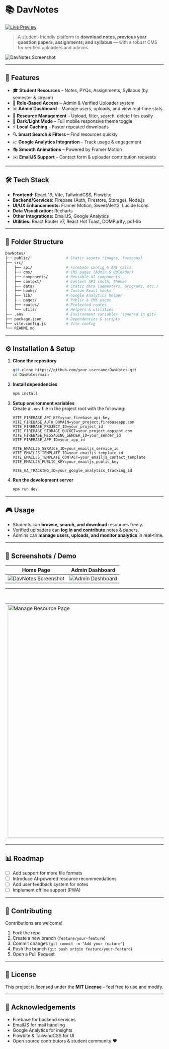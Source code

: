 # 📚 DavNotes  
[![Live Preview](https://img.shields.io/badge/🌐_Live_Preview-00C853?style=for-the-badge&logo=netlify&logoColor=white)](https://davnotes.netlify.app/)

> A student-friendly platform to **download notes, previous year question papers, assignments, and syllabus** — with a robust CMS for verified uploaders and admins.  

![DavNotes Screenshot](https://github.com/user-attachments/assets/b307f2de-d7ba-4945-b300-a418563e3c18)

-----

## 🚀 Features

- 🎓 **Student Resources** – Notes, PYQs, Assignments, Syllabus (by semester & stream)  
- 🔑 **Role-Based Access** – Admin & Verified Uploader system  
- 📊 **Admin Dashboard** – Manage users, uploads, and view real-time stats  
- 📂 **Resource Management** – Upload, filter, search, delete files easily  
- 🌙 **Dark/Light Mode** – Full mobile responsive theme toggle  
- ⚡ **Local Caching** – Faster repeated downloads  
- 🔍 **Smart Search & Filters** – Find resources quickly  
- 📈 **Google Analytics Integration** – Track usage & engagement  
- 🎭 **Smooth Animations** – Powered by Framer Motion  
- ✉️ **EmailJS Support** – Contact form & uploader contribution requests  

---

## 🛠️ Tech Stack  

- **Frontend:** React 19, Vite, TailwindCSS, Flowbite  
- **Backend/Services:** Firebase (Auth, Firestore, Storage), Node.js  
- **UI/UX Enhancements:** Framer Motion, SweetAlert2, Lucide Icons  
- **Data Visualization:** Recharts  
- **Other Integrations:** EmailJS, Google Analytics  
- **Utilities:** React Router v7, React Hot Toast, DOMPurify, pdf-lib  

---

## 📂 Folder Structure  

```bash
DavNotes/
├── public/                # Static assets (images, favicons)
├── src/
│   ├── api/               # Firebase config & API calls
│   ├── cms/               # CMS pages (Admin & Uploader)
│   ├── components/        # Reusable UI components
│   ├── context/           # Context API (Auth, Theme)
│   ├── data/              # Static data (semesters, programs, etc.)
│   ├── hooks/             # Custom React hooks
│   ├── lib/               # Google Analytics helper
│   ├── pages/             # Public & CMS pages
│   ├── routes/            # Protected routes
│   └── utils/             # Helpers & utilities
├── .env                   # Environment variables (ignored in git)
├── package.json           # Dependencies & scripts
├── vite.config.js         # Vite config
└── README.md
```

---

## ⚙️ Installation & Setup  

1. **Clone the repository**  
   ```bash
   git clone https://github.com/your-username/DavNotes.git
   cd DavNotes/main
   ```

2. **Install dependencies**  
   ```bash
   npm install
   ```

3. **Setup environment variables**  
   Create a `.env` file in the project root with the following:  

   ```env
   VITE_FIREBASE_API_KEY=your_firebase_api_key
   VITE_FIREBASE_AUTH_DOMAIN=your_project.firebaseapp.com
   VITE_FIREBASE_PROJECT_ID=your_project_id
   VITE_FIREBASE_STORAGE_BUCKET=your_project.appspot.com
   VITE_FIREBASE_MESSAGING_SENDER_ID=your_sender_id
   VITE_FIREBASE_APP_ID=your_app_id

   VITE_EMAILJS_SERVICE_ID=your_emailjs_service_id
   VITE_EMAILJS_TEMPLATE_ID=your_emailjs_template_id
   VITE_EMAILJS_TEMPLATE_CONTACT=your_emailjs_contact_template
   VITE_EMAILJS_PUBLIC_KEY=your_emailjs_public_key

   VITE_GA_TRACKING_ID=your_google_analytics_tracking_id
   ```

4. **Run the development server**  
   ```bash
   npm run dev
   ```

---

## 🎮 Usage  

- Students can **browse, search, and download** resources freely.  
- Verified uploaders can **log in and contribute** notes & papers.  
- Admins can **manage users, uploads, and monitor analytics** in real-time.  

---

## 📸 Screenshots / Demo  

| Home Page | Admin Dashboard |
|-----------|-----------------|
| ![DavNotes Screenshot](https://github.com/user-attachments/assets/b307f2de-d7ba-4945-b300-a418563e3c18) | ![Admin Dashboard](https://github.com/user-attachments/assets/891ed413-77a1-4d89-ab35-ccf9a19ec67c) |

| Manage Resource Page | Mobile View |
|----------------------|-------------|
| <img width="1581" height="741" alt="Manage Resource Page" src="https://github.com/user-attachments/assets/86d22853-8885-49e5-b137-61cab1163937" /> | ![Mobile View](https://github.com/user-attachments/assets/9a19b143-7bb3-4def-99fc-d4bdacd78fdf) |

---

## 📊 Roadmap  

- [ ] Add support for more file formats  
- [ ] Introduce AI-powered resource recommendations  
- [ ] Add user feedback system for notes  
- [ ] Implement offline support (PWA)  

---

## 🤝 Contributing  

Contributions are welcome!  

1. Fork the repo  
2. Create a new branch (`feature/your-feature`)  
3. Commit changes (`git commit -m "Add your feature"`)  
4. Push the branch (`git push origin feature/your-feature`)  
5. Open a Pull Request  

---

## 📜 License  

This project is licensed under the **MIT License** – feel free to use and modify.  

---

## 🙏 Acknowledgements  

- Firebase for backend services  
- EmailJS for mail handling  
- Google Analytics for insights  
- Flowbite & TailwindCSS for UI  
- Open source contributors & student community ❤️  
